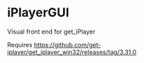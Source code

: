 # iPlayerGUI
Visual front end for get_iPlayer

Requires https://github.com/get-iplayer/get_iplayer_win32/releases/tag/3.31.0


